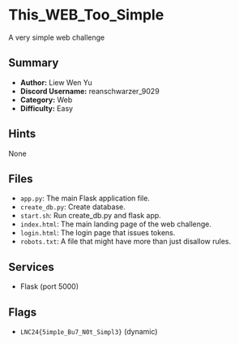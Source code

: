 # This_WEB_Too_Simple

A very simple web challenge

## Summary
- **Author:** Liew Wen Yu
- **Discord Username:** reanschwarzer_9029
- **Category:** Web
- **Difficulty:** Easy

## Hints
None

## Files
- `app.py`: The main Flask application file.
- `create_db.py`: Create database.
- `start.sh`: Run create_db.py and flask app.
- `index.html`: The main landing page of the web challenge.
- `login.html`: The login page that issues tokens.
- `robots.txt`: A file that might have more than just disallow rules.

## Services
- Flask (port 5000)

## Flags
- `LNC24{5imp1e_Bu7_N0t_Simpl3}` (dynamic)
